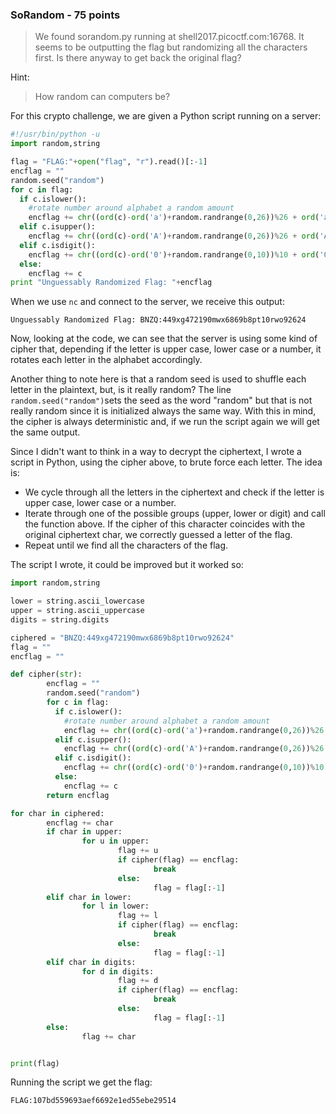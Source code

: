 ### SoRandom - 75 points

> We found sorandom.py running at shell2017.picoctf.com:16768. It seems to be outputting the flag but randomizing all the characters first. Is there anyway to get back the original flag?

Hint:
> 	How random can computers be?


For this crypto challenge, we are given a Python script running on a server:
```python
#!/usr/bin/python -u
import random,string

flag = "FLAG:"+open("flag", "r").read()[:-1]
encflag = ""
random.seed("random")
for c in flag:
  if c.islower():
    #rotate number around alphabet a random amount
    encflag += chr((ord(c)-ord('a')+random.randrange(0,26))%26 + ord('a'))
  elif c.isupper():
    encflag += chr((ord(c)-ord('A')+random.randrange(0,26))%26 + ord('A'))
  elif c.isdigit():
    encflag += chr((ord(c)-ord('0')+random.randrange(0,10))%10 + ord('0'))
  else:
    encflag += c
print "Unguessably Randomized Flag: "+encflag
```
When we use ```nc``` and connect to the server, we receive this output:
```
Unguessably Randomized Flag: BNZQ:449xg472190mwx6869b8pt10rwo92624 
```

Now, looking at the code, we can see that the server is using some kind of cipher that, depending if the letter is upper case, lower case or a number, it rotates each letter in the alphabet accordingly. 

Another thing to note here is that a random seed is used to shuffle each letter in the plaintext, but, is it really random? The line ```random.seed("random")```sets the seed as the word "random" but that is not really random since it is initialized always the same way. With this in mind, the cipher is always deterministic and, if we run the script again we will get the same output.

Since I didn't want to think in a way to decrypt the ciphertext, I wrote a script in Python, using the cipher above, to brute force each letter. The idea is: 
* We cycle through all the letters in the ciphertext and check if the letter is upper case, lower case or a number. 
* Iterate through one of the possible groups (upper, lower or digit) and call the function above. If the cipher of this character coincides with the original ciphertext char, we correctly guessed a letter of the flag.
* Repeat until we find all the characters of the flag.

The script I wrote, it could be improved but it worked so:
```python
import random,string

lower = string.ascii_lowercase
upper = string.ascii_uppercase
digits = string.digits

ciphered = "BNZQ:449xg472190mwx6869b8pt10rwo92624"
flag = ""
encflag = ""

def cipher(str):
        encflag = ""
        random.seed("random")
        for c in flag:
          if c.islower():
            #rotate number around alphabet a random amount
            encflag += chr((ord(c)-ord('a')+random.randrange(0,26))%26 + ord('a'))
          elif c.isupper():
            encflag += chr((ord(c)-ord('A')+random.randrange(0,26))%26 + ord('A'))
          elif c.isdigit():
            encflag += chr((ord(c)-ord('0')+random.randrange(0,10))%10 + ord('0'))
          else:
            encflag += c
        return encflag

for char in ciphered:
        encflag += char
        if char in upper:
                for u in upper:
                        flag += u
                        if cipher(flag) == encflag:
                                break
                        else:
                                flag = flag[:-1]
        elif char in lower:
                for l in lower:
                        flag += l
                        if cipher(flag) == encflag:
                                break
                        else:
                                flag = flag[:-1]
        elif char in digits:
                for d in digits:
                        flag += d
                        if cipher(flag) == encflag:
                                break
                        else:
                                flag = flag[:-1]
        else:
                flag += char


print(flag)
```
Running the script we get the flag:
```
FLAG:107bd559693aef6692e1ed55ebe29514
```